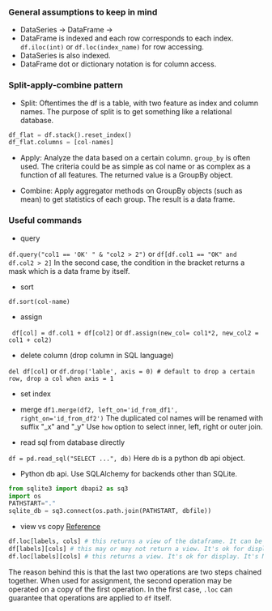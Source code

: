 ### General assumptions to keep in mind
  * DataSeries -> DataFrame -> 
  * DataFrame is indexed and each row corresponds to each index. `df.iloc(int)` or `df.loc(index_name)` for row accessing.
  * DataSeries is also indexed.
  * DataFrame dot or dictionary notation is for column access.
  
### Split-apply-combine pattern
  * Split: Oftentimes the df is a table, with two feature as index and column names. The purpose of split is to get something like 
           a relational database.
           
  ```python
  df_flat = df.stack().reset_index()
  df_flat.columns = [col-names]
  ```
  * Apply: Analyze the data based on a certain column. `group_by` is often used. The criteria could be as simple as col name
    or as complex as a function of all features. The returned value is a GroupBy object.
  
  * Combine: Apply aggregator methods on GroupBy objects (such as mean) to get statistics of each group. The result is a data frame.
### Useful commands
  * query
  
  `df.query("col1 == 'OK' " & "col2 > 2")` or `df[df.col1 == "OK" and df.col2 > 2]`
  In the second case, the condition in the bracket returns a mask which is a data frame by itself.
  
  * sort
  
  `df.sort(col-name)`
  
  * assign
  
  ` df[col] = df.col1 + df[col2]` or `df.assign(new_col= col1*2, new_col2 = col1 + col2)`
  
  * delete column (drop column in SQL language)
  
  `del df[col]` or 
  `df.drop('lable', axis = 0) # default to drop a certain row, drop a col when axis = 1`
  
  * set index
  
  * merge
  `df1.merge(df2, left_on='id_from_df1', right_on='id_from_df2')` The duplicated col names will be renamed with suffix "_x" and "_y"
  Use `how` option to select inner, left, right or outer join.
  
  * read sql from database directly
  
  `df = pd.read_sql("SELECT ...", db)` Here `db` is a python db api object.
  
  * Python db api. Use SQLAlchemy for backends other than SQLite.
  ```python
  from sqlite3 import dbapi2 as sq3
  import os
  PATHSTART="."
  sqlite_db = sq3.connect(os.path.join(PATHSTART, dbfile))
  ```
  * view vs copy
     [Reference](http://pandas.pydata.org/pandas-docs/stable/indexing.html#indexing-view-versus-copy)
  ```python
  df.loc[labels, cols] # this returns a view of the dataframe. It can be used for both display and assignment. This is prefered.
  df[labels][cols] # this may or may not return a view. It's ok for display, but not safe for assignment.
  df.loc[labels][cols] # this returns a view. It's ok for display. It's NOT ok for assignment.
  ```
  The reason behind this is that the last two operations are two steps chained together. When used for assignment, the second operation
  may be operated on a copy of the first operation. In the first case, `.loc` can guarantee that operations are applied to `df` itself.
